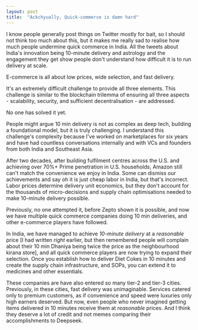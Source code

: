 ```yaml
---
layout: post
title:  "Ackchyually, Quick-commerce is damn hard"
---
```


I know people generally post things on Twitter mostly for bait, so I should not think too much about this, but it makes me really sad to realise how much people undermine quick commerce in India. All the tweets about India's innovation being 10-minute delivery and astrology and the engagement they get show people don't understand how difficult it is to run delivery at scale.

E-commerce is all about low prices, wide selection, and fast delivery.

It's an extremely difficult challenge to provide all three elements. This challenge is similar to the blockchain trilemma of ensuring all three aspects - scalability, security, and sufficient decentralisation - are addressed.

No one has solved it yet.

People might argue 10 min delivery is not as complex as deep tech, building a foundational model, but it is truly challenging. I understand this challenge's complexity because I've worked on marketplaces for six years and have had countless conversations internally and with VCs and founders from both India and Southeast Asia.

After two decades, after building fulfilment centres across the U.S. and achieving over 70%+ Prime penetration in U.S. households, Amazon still can't match the convenience we enjoy in India. Some can dismiss our achievements and say oh it is just cheap labor in India, but that's incorrect. Labor prices determine delivery unit economics, but they don't account for the thousands of micro-decisions and supply chain optimisations needed to make 10-minute delivery possible.

Previously, no one attempted it, before Zepto shown it is possible, and now we have multiple quick commerce companies doing 10 min deliveries, and other e-commerce players have followed.

In India, we have managed to achieve *10-minute delivery* at a *reasonable* price [I had written *right* earlier, but then remembered people will complain about their 10 min Dhaniya being twice the price as the neighbourhood kirana store], and all quick commerce players are now trying to expand their selection. Once you establish how to deliver Diet Cokes in 10 minutes and create the supply chain infrastructure, and SOPs, you can extend it to medicines and other essentials.

These companies are have also entered so many tier-2 and tier-3 cities. Previously, in these cities, fast delivery was unimaginable. Services catered only to premium customers, as if convenience and speed were luxuries only high earners deserved. But now, even people who never imagined getting items delivered in 10 minutes receive them at *reasonable* prices. And I think they deserve a lot of credit and not memes comparing their accomplishments to Deepseek.
